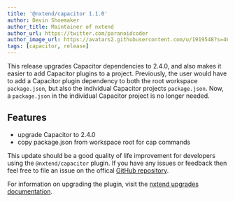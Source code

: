 ```yaml
---
title: '@nxtend/capacitor 1.1.0'
author: Devin Shoemaker
author_title: Maintainer of nxtend
author_url: https://twitter.com/paranoidcoder
author_image_url: https://avatars2.githubusercontent.com/u/1919548?s=460&u=e8799ad545249d59bf57b7ee35a8841825004ca0&v=4
tags: [capacitor, release]
---
```


This release upgrades Capacitor dependencies to 2.4.0, and also makes it easier to add Capacitor plugins to a project. Previously, the user would have to add a Capacitor plugin dependency to both the root workspace `package.json`, but also the individual Capacitor projects `package.json`. Now, a `package.json` in the individual Capacitor project is no longer needed.

## Features

- upgrade Capacitor to 2.4.0
- copy package.json from workspace root for cap commands

<!--truncate-->

This update should be a good quality of life improvement for developers using the `@nxtend/capacitor` plugin. If you have any issues or feedback then feel free to file an issue on the offical [GitHub repository](https://github.com/nxtend-team/nxtend).

For information on upgrading the plugin, visit the [nxtend upgrades documentation](../../../../docs/nxtend/upgrades).
